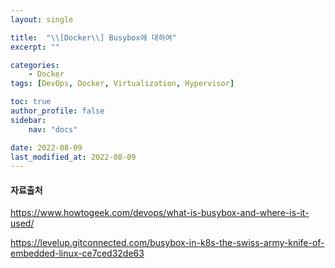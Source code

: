 ```yaml
---
layout: single

title:  "\\[Docker\\] Busybox에 대하여"
excerpt: ""

categories:
    - Docker
tags: [DevOps, Docker, Virtualization, Hypervisor]

toc: true
author_profile: false
sidebar:
    nav: "docs"

date: 2022-08-09
last_modified_at: 2022-08-09
---
```


#### 자료출처
https://www.howtogeek.com/devops/what-is-busybox-and-where-is-it-used/

https://levelup.gitconnected.com/busybox-in-k8s-the-swiss-army-knife-of-embedded-linux-ce7ced32de63

